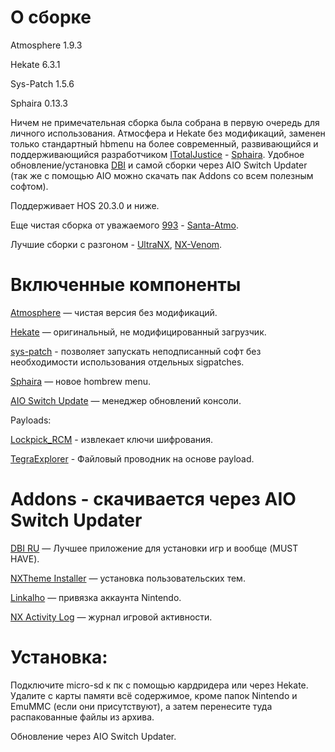 
# О сборке

Atmosphere 1.9.3

Hekate 6.3.1

Sys-Patch 1.5.6

Sphaira 0.13.3

Ничем не примечательная сборка была собрана в первую очередь для личного использования. Атмосфера и Hekate без модификаций, заменен только стандартный hbmenu на более современный, развивающийся и поддерживающийся разработчиком [ITotalJustice](https://github.com/ITotalJustice) - [Sphaira](https://github.com/ITotalJustice/sphaira). Удобное обновление/установка [DBI](https://4pda.to/forum/index.php?showtopic=939714&st=1100#entry86288632) и самой сборки через AIO Switch Updater (так же с помощью AIO можно скачать пак Addons со всем полезным софтом).

Поддерживает HOS 20.3.0 и ниже.

Еще чистая сборка от уважаемого [993](https://4pda.to/forum/index.php?showuser=1516280) - [Santa-Atmo](https://santa-atmo.ru/nintendo-switch/).

Лучшие сборки с разгоном - [UltraNX](https://github.com/Ultra-NX/UltraNX), [NX-Venom](https://github.com/CatcherITGF/NX-Venom).

#  Включенные компоненты
[Atmosphere](https://github.com/Atmosphere-NX/Atmosphere) — чистая версия без модификаций.

[Hekate](https://github.com/ctcaer/hekate/releases) — оригинальный, не модифицированный загрузчик.

[sys-patch](https://github.com/impeeza/sys-patch) - позволяет запускать неподписанный софт без необходимости использования отдельных sigpatches.

[Sphaira](https://github.com/ITotalJustice/sphaira) — новое hombrew menu.

[AIO Switch Update](https://github.com/HamletDuFromage/aio-switch-updater) — менеджер обновлений консоли.

Payloads:

[Lockpick_RCM](https://github.com/saneki/Lockpick_RCM) - извлекает ключи шифрования.

[TegraExplorer](https://github.com/suchmememanyskill/TegraExplorer) - Файловый проводник на основе payload.

# Addons - скачивается через AIO Switch Updater

[DBI RU](https://4pda.to/forum/index.php?showtopic=939714&st=1100#entry86288632) — Лучшее приложение для установки игр и вообще (MUST HAVE).

[NXTheme Installer](https://github.com/exelix11/SwitchThemeInjector) — установка пользовательских тем.

[Linkalho](https://gbatemp.net/download/linkalho.38822/) — привязка аккаунта Nintendo.

[NX Activity Log](https://github.com/zdm65477730/NX-Activity-Log) — журнал игровой активности.

# Установка: 
Подключите micro-sd к пк с помощью кардридера или через Hekate. Удалите с карты памяти всё содержимое, кроме папок Nintendo и EmuMMC (если они присутствуют), а затем перенесите туда распакованные файлы из архива.

Обновление через AIO Switch Updater.
